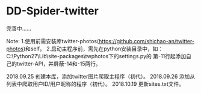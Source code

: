 ﻿# DD-Spider-twitter

完善中......

Note:
1.使用前需安装库twitter-photos(https://github.com/shichao-an/twitter-photos)和self。
2.启动主程序前，需先在python安装目录中，如：C:\Python27\Lib\site-packages\twphotos下的settings.py的
第-11行起添加自己的twitter-API，并屏蔽-14和-15两行。

2018.09.25 创建本库，添加twitter图片爬取主程序（初代）。
2018.09.26 添加从列表中爬取用户ID/用户昵称的程序（初代）。
2018.10.19 更新sites.txt文件。
